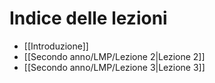 
# Indice delle lezioni

- [[Introduzione]]
- [[Secondo anno/LMP/Lezione 2|Lezione 2]]
- [[Secondo anno/LMP/Lezione 3|Lezione 3]] 

